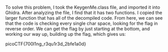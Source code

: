 To solve this problem, I took the KeygenMe.class file, and imported it into Ghidra. After analyzing the file,
I find that it has two functions. I copied the larger function that has all of the decompiled code. From here,
we can see that the code is checking every single char space, looking for the flag in reverse order. We can get the
flag by just starting at the bottom, and working our way up, building up the flag, which gives us:

picoCTF{700l1ng_r3qu1r3d_2bfe1a0d}